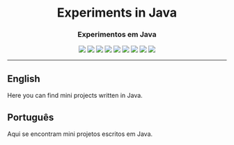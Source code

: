 <div align="center">

<h1>Experiments in Java</h1>
<h3>Experimentos em Java</h3>

![](https://img.shields.io/github/license/felipenlunkes/learning-Java.svg)
![](https://img.shields.io/github/stars/felipenlunkes/learning-Java.svg)
![](https://img.shields.io/github/issues/felipenlunkes/learning-Java.svg)
![](https://img.shields.io/github/issues-closed/felipenlunkes/learning-Java.svg)
![](https://img.shields.io/github/issues-pr/felipenlunkes/learning-Java.svg)
![](https://img.shields.io/github/issues-pr-closed/felipenlunkes/learning-Java.svg)
![](https://img.shields.io/github/downloads/felipenlunkes/learning-Java/total.svg)
![](https://img.shields.io/github/release/felipenlunkes/learning-Java.svg)
[![](https://img.shields.io/twitter/follow/lunx8086.svg?style=social&label=Follow%20%40lunx8086)](https://twitter.com/lunx8086)

</div>

<hr>

## English

<div align="justify">

Here you can find mini projects written in Java.

</div>

## Português

<div align="justify">

Aqui se encontram mini projetos escritos em Java.

</div>
